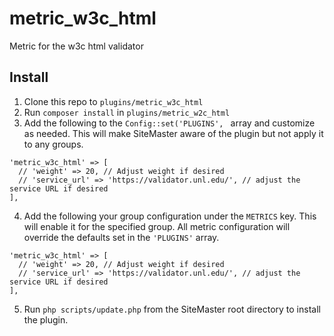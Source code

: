 # metric_w3c_html

Metric for the w3c html validator

## Install

1. Clone this repo to `plugins/metric_w3c_html`
2. Run `composer install` in `plugins/metric_w2c_html`
3. Add the following to the `Config::set('PLUGINS', ` array and customize as needed. This will make SiteMaster aware of the plugin but not apply it to any groups.
```
'metric_w3c_html' => [
  // 'weight' => 20, // Adjust weight if desired
  // 'service_url' => 'https://validator.unl.edu/', // adjust the service URL if desired
],
```
4. Add the following your group configuration under the `METRICS` key. This will enable it for the specified group. All metric configuration will override the defaults set in the `'PLUGINS'` array.
```
'metric_w3c_html' => [
  // 'weight' => 20, // Adjust weight if desired
  // 'service_url' => 'https://validator.unl.edu/', // adjust the service URL if desired
],
```
5. Run `php scripts/update.php` from the SiteMaster root directory to install the plugin.
